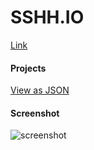 
# SSHH.IO

[Link](https://sshh.io)

#### Projects
[View as JSON](https://raw.githubusercontent.com/sshh12/SSHH.IO/master/app/js/projects.js)


#### Screenshot
![screenshot](https://user-images.githubusercontent.com/6625384/62168162-8a116d00-b2ea-11e9-94ca-c0b3ae0eb8b0.png)
